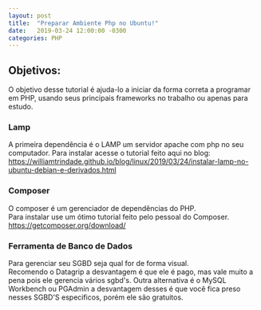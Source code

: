 ```yaml
---
layout: post
title:  "Preparar Ambiente Php no Ubuntu!"
date:   2019-03-24 12:00:00 -0300
categories: PHP
---
```

## Objetivos:  
O objetivo desse tutorial é ajuda-lo a iniciar da forma correta a programar em PHP,
usando seus principais frameworks no trabalho ou apenas para estudo.

### Lamp
A primeira dependência é o LAMP um servidor apache com php no seu computador.
Para instalar acesse o tutorial feito aqui no blog:  
https://williamtrindade.github.io/blog/linux/2019/03/24/instalar-lamp-no-ubuntu-debian-e-derivados.html

### Composer
O composer é um gerenciador de dependências do PHP.  
Para instalar use um ótimo tutorial feito pelo pessoal do Composer.
https://getcomposer.org/download/

### Ferramenta de Banco de Dados
Para gerenciar seu SGBD seja qual for de forma visual.  
Recomendo o Datagrip a desvantagem é que ele é pago, mas vale muito a pena pois ele gerencia vários sgbd's. 
Outra alternativa é o MySQL Workbench ou PGAdmin a desvantagem desses é que você fica preso nesses SGBD'S especificos, 
porém ele são gratuitos.
